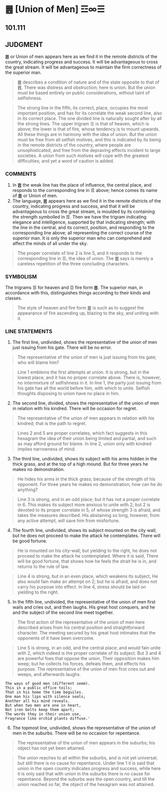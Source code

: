 # ䷌ [Union of Men] ☲∞☰

## 101.111

## JUDGMENT

䷌ or Union of men appears here as we find it in the remote districts of the country, indicating progress and success. It will be advantageous to cross the great stream. It will be advantageous to maintain the firm correctness of the superior man.

> ䷌ describes a condition of nature and of the state opposite to that of ䷋. There was distress and obstruction; here is union. But the union must be based entirely on public considerations, without taint of selfishness.

> The strong line in the fifth, its correct, place, occupies the most important position, and has for its correlate the weak second line, also in its correct place. The one divided line is naturally sought after by all the strong lines. The upper trigram ☰ is that of heaven, which is above; the lower is that of fire, whose tendency is to mount upwards. All these things are in harmony with the idea of union. But the union must be free from all selfish motives, and this is indicated by its being in the remote districts of the country, where people are unsophisticated, and free from the depraving effects incident to large societies. A union from such motives will cope with the greatest difficulties; and yet a word of caution is added.

### COMMENTS

1. In ䷌ the weak line has the place of influence, the central place, and responds to the corresponding line in ☰ above; hence comes its name of ䷌ or Union of men.
2. The language, ䷌ appears here as we find it in the remote districts of the country, indicating progress and success, and that it will be advantageous to cross the great stream, is moulded by its containing the strength symbolled in ☰. Then we have the trigram indicating elegance and intelligence, supported by that indicating strength; with the line in the central, and its correct, position, and responding to the corresponding line above; all representing the correct course of the superior man. It is only the superior man who can comprehend and affect the minds of all under the sky.

> The proper correlate of line 2 is line 5, and it responds to the corresponding line in ☰, the idea of union.
The ䷌ says is merely a careless repetition of the three concluding characters.

### SYMBOLISM

The trigrams ☰ for heaven and ☲ fire form ䷌. The superior man, in accordance with this, distinguishes things according to their kinds and classes.

> The style of heaven and fire form ䷌ is such as to suggest the appearance of fire ascending up, blazing to the sky, and uniting with it.

### LINE STATEMENTS

1. The first line, undivided, shows the representative of the union of men just issuing from his gate. There will be no error.

> The representative of the union of men is just issuing from his gate; who will blame him?

> Line 1 emblems the first attempts at union. It is strong, but in the lowest place; and it has no proper correlate above. There is, however, no intermixture of selfishness in it. In line 1, the party just issuing from his gate has all the world before him, with which to unite. Selfish thoughts disposing to union have no place in him.

2. The second line, divided, shows the representative of the union of men in relation with his kindred. There will be occasion for regret.

> The representative of the union of men appears in relation with his kindred; that is the path to regret.

> Lines 2 and 5 are proper correlates, which fact suggests in this hexagram the idea of their union being limited and partial, and such as may afford ground for blame. In line 2, union only with kindred implies narrowness of mind.

3. The third line, undivided, shows its subject with his arms hidden in the thick grass, and at the top of a high mound. But for three years he makes no demonstration.

> He hides his arms in the thick grass; because of the strength of his opponent. For three years he makes no demonstration; how can he do anything?

> Line 3 is strong, and in an odd place; but it has not a proper correlate in 6. This makes its subject more anxious to unite with 2; but 2 is devoted to its proper correlate in 5, of whose strength 3 is afraid, and takes the measures described. His abstaining so long, however, from any active attempt, will save him from misfortune.

4. The fourth line, undivided, shows its subject mounted on the city wall; but he does not proceed to make the attack he contemplates. There will be good fortune.

> He is mounted on his city-wall; but yielding to the right, he does not proceed to make the attack he contemplated. Where it is said, There will be good fortune, that shows how he feels the strait he is in, and returns to the rule of law.

> Line 4 is strong, but in an even place, which weakens its subject, He also would fain make an attempt on 2; but he is afraid, and does not carry his purpose into effect. In line 4, stress should be laid on yielding to the right.

5. In the fifth line, undivided, the representative of the union of men first wails and cries out, and then laughs. His great host conquers, and he and the subject of the second line meet together.

> The first action of the representative of the union of men here described arises from his central position and straightforward character. The meeting secured by his great host intimates that the opponents of it have been overcome.

> Line 5 is strong, in an odd, and the central place; and would fain unite with 2, which indeed is the proper correlate of its subject. But 3 and 4 are powerful foes that oppose the union, Their opposition makes him weep; but he collects his forces, defeats them, and effects his purpose. The representative of the union of men first cries out and weeps, and afterwards laughs.

```
The ways of good men (different seem).
This in a public office toils;
That in his home the time beguiles.
One man his lips with silence seals;
Another all his mind reveals.
But when two men are one in heart,
Not iron bolts keep them apart;
The words they in their union use,
Fragrance like orchid plants diffuse.'
```

6. The topmost line, undivided, shows the representative of the union of men in the suburbs. There will be no occasion for repentance.

> The representative of the union of men appears in the suburbs; his object has not yet been attained.

> The union reaches to all within the suburbs, and is not yet universal; but still there is no cause for repentance. Under line 1 it is said that union in the open country indicates progress and success, while here it is only said that with union in the suburbs there is no cause for repentance. Beyond the suburbs was the open country, and till the union reached so far, the object of the hexagram was not attained.

